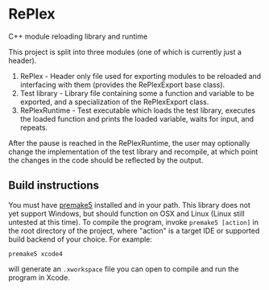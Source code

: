 # RePlex
C++ module reloading library and runtime

This project is split into three modules (one of which is currently just a header).

1. RePlex - Header only file used for exporting modules to be reloaded and interfacing with them (provides the RePlexExport base class).
2. Test library - Library file containing some a function and variable to be exported, and a specialization of the RePlexExport class.
3. RePlexRuntime - Test executable which loads the test library, executes the loaded function and prints the loaded variable, waits for input, and repeats.
 
After the pause is reached in the RePlexRuntime, the user may optionally change the implementation of the test library and recompile, at which point the changes in the code should be reflected by the output.

## Build instructions

You must have [premake5](https://github.com/premake/premake-core) installed and in your path. This library does not yet support Windows, but should function on OSX and Linux (Linux still untested at this time). To compile the program, invoke `premake5 [action]` in the root directory of the project, where "action" is a target IDE or supported build backend of your choice. For example:

```
premake5 xcode4
```

will generate an `.xworkspace` file you can open to compile and run the program in Xcode.
